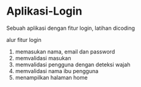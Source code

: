 # Aplikasi-Login
Sebuah aplikasi dengan fitur login, latihan dicoding

alur fitur login
1. memasukan nama, email dan password
2. memvalidasi masukan
3. memvalidasi pengguna dengan deteksi wajah
4. memvalidasi nama ibu pengguna
5. menampilkan halaman home
